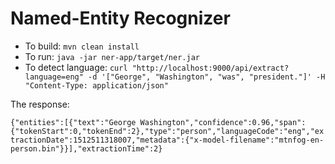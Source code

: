 # Named-Entity Recognizer

* To build: `mvn clean install`
* To run: `java -jar ner-app/target/ner.jar`
* To detect language: `curl "http://localhost:9000/api/extract?language=eng" -d '["George", "Washington", "was", "president."]' -H "Content-Type: application/json"`

The response:

`{"entities":[{"text":"George Washington","confidence":0.96,"span":{"tokenStart":0,"tokenEnd":2},"type":"person","languageCode":"eng","extractionDate":1512511318007,"metadata":{"x-model-filename":"mtnfog-en-person.bin"}}],"extractionTime":2}`
